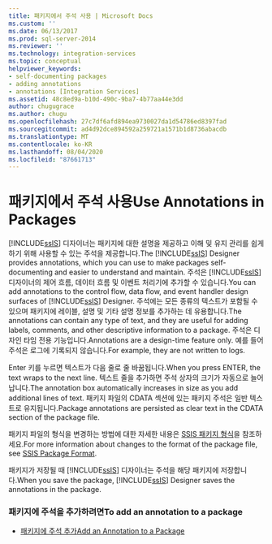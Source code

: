 ```yaml
---
title: 패키지에서 주석 사용 | Microsoft Docs
ms.custom: ''
ms.date: 06/13/2017
ms.prod: sql-server-2014
ms.reviewer: ''
ms.technology: integration-services
ms.topic: conceptual
helpviewer_keywords:
- self-documenting packages
- adding annotations
- annotations [Integration Services]
ms.assetid: 48c8ed9a-b10d-490c-9ba7-4b77aa44e3dd
author: chugugrace
ms.author: chugu
ms.openlocfilehash: 27c7df6afd894ea9730027da1d54786ed8397fad
ms.sourcegitcommit: ad4d92dce894592a259721a1571b1d8736abacdb
ms.translationtype: MT
ms.contentlocale: ko-KR
ms.lasthandoff: 08/04/2020
ms.locfileid: "87661713"
---
```

# <a name="use-annotations-in-packages"></a><span data-ttu-id="86769-102">패키지에서 주석 사용</span><span class="sxs-lookup"><span data-stu-id="86769-102">Use Annotations in Packages</span></span>
  <span data-ttu-id="86769-103">[!INCLUDE[ssIS](../includes/ssis-md.md)] 디자이너는 패키지에 대한 설명을 제공하고 이해 및 유지 관리를 쉽게 하기 위해 사용할 수 있는 주석을 제공합니다.</span><span class="sxs-lookup"><span data-stu-id="86769-103">The [!INCLUDE[ssIS](../includes/ssis-md.md)] Designer provides annotations, which you can use to make packages self-documenting and easier to understand and maintain.</span></span> <span data-ttu-id="86769-104">주석은 [!INCLUDE[ssIS](../includes/ssis-md.md)] 디자이너의 제어 흐름, 데이터 흐름 및 이벤트 처리기에 추가할 수 있습니다.</span><span class="sxs-lookup"><span data-stu-id="86769-104">You can add annotations to the control flow, data flow, and event handler design surfaces of [!INCLUDE[ssIS](../includes/ssis-md.md)] Designer.</span></span> <span data-ttu-id="86769-105">주석에는 모든 종류의 텍스트가 포함될 수 있으며 패키지에 레이블, 설명 및 기타 설명 정보를 추가하는 데 유용합니다.</span><span class="sxs-lookup"><span data-stu-id="86769-105">The annotations can contain any type of text, and they are useful for adding labels, comments, and other descriptive information to a package.</span></span> <span data-ttu-id="86769-106">주석은 디자인 타임 전용 기능입니다.</span><span class="sxs-lookup"><span data-stu-id="86769-106">Annotations are a design-time feature only.</span></span> <span data-ttu-id="86769-107">예를 들어 주석은 로그에 기록되지 않습니다.</span><span class="sxs-lookup"><span data-stu-id="86769-107">For example, they are not written to logs.</span></span>  
  
 <span data-ttu-id="86769-108">Enter 키를 누르면 텍스트가 다음 줄로 줄 바꿈됩니다.</span><span class="sxs-lookup"><span data-stu-id="86769-108">When you press ENTER, the text wraps to the next line.</span></span> <span data-ttu-id="86769-109">텍스트 줄을 추가하면 주석 상자의 크기가 자동으로 늘어납니다.</span><span class="sxs-lookup"><span data-stu-id="86769-109">The annotation box automatically increases in size as you add additional lines of text.</span></span> <span data-ttu-id="86769-110">패키지 파일의 CDATA 섹션에 있는 패키지 주석은 일반 텍스트로 유지됩니다.</span><span class="sxs-lookup"><span data-stu-id="86769-110">Package annotations are persisted as clear text in the CDATA section of the package file.</span></span>  
  
 <span data-ttu-id="86769-111">패키지 파일의 형식을 변경하는 방법에 대한 자세한 내용은 [SSIS 패키지 형식](../../2014/integration-services/ssis-package-format.md)을 참조하세요.</span><span class="sxs-lookup"><span data-stu-id="86769-111">For more information about changes to the format of the package file, see [SSIS Package Format](../../2014/integration-services/ssis-package-format.md).</span></span>  
  
 <span data-ttu-id="86769-112">패키지가 저장될 때 [!INCLUDE[ssIS](../includes/ssis-md.md)] 디자이너는 주석을 해당 패키지에 저장합니다.</span><span class="sxs-lookup"><span data-stu-id="86769-112">When you save the package, [!INCLUDE[ssIS](../includes/ssis-md.md)] Designer saves the annotations in the package.</span></span>  
  
### <a name="to-add-an-annotation-to-a-package"></a><span data-ttu-id="86769-113">패키지에 주석을 추가하려면</span><span class="sxs-lookup"><span data-stu-id="86769-113">To add an annotation to a package</span></span>  
  
-   [<span data-ttu-id="86769-114">패키지에 주석 추가</span><span class="sxs-lookup"><span data-stu-id="86769-114">Add an Annotation to a Package</span></span>](../../2014/integration-services/add-an-annotation-to-a-package.md)  
  
  
